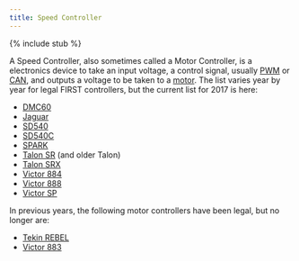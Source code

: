 ```yaml
---
title: Speed Controller
---
```


{% include stub %}

A Speed Controller, also sometimes called a Motor Controller, is a electronics device to take an input voltage, a control signal, usually [PWM](pwm) or [CAN](can), and outputs a voltage to be taken to a [motor](motors). The list varies year by year for legal FIRST controllers, but the current list for 2017 is here:

* [DMC60](dmc60)
* [Jaguar](jaguar)
* [SD540](sd540)
* [SD540C](sd540c)
* [SPARK](spark)
* [Talon SR](talon-sr) (and older Talon)
* [Talon SRX](talon-srx)
* [Victor 884](victor-884)
* [Victor 888](victor-888)
* [Victor SP](victor-sp)


In previous years, the following motor controllers have been legal, but no longer are:

* [Tekin REBEL](tekin-rebel)
* [Victor 883](victor-883)
